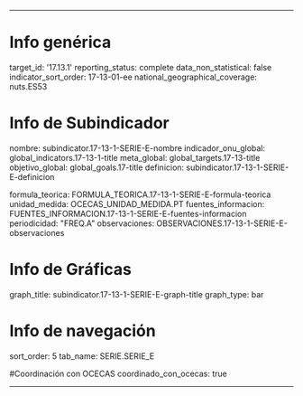 ---

# Info genérica
target_id: '17.13.1'
reporting_status: complete
data_non_statistical: false
indicator_sort_order: 17-13-01-ee
national_geographical_coverage: nuts.ES53

# Info de Subindicador
nombre: subindicator.17-13-1-SERIE-E-nombre
indicador_onu_global: global_indicators.17-13-1-title
meta_global: global_targets.17-13-title
objetivo_global: global_goals.17-title
definicion: subindicator.17-13-1-SERIE-E-definicion

formula_teorica: FORMULA_TEORICA.17-13-1-SERIE-E-formula-teorica
unidad_medida: OCECAS_UNIDAD_MEDIDA.PT
fuentes_informacion: FUENTES_INFORMACION.17-13-1-SERIE-E-fuentes-informacion
periodicidad: "FREQ.A"
observaciones: OBSERVACIONES.17-13-1-SERIE-E-observaciones


# Info de Gráficas
graph_title: subindicator.17-13-1-SERIE-E-graph-title
graph_type: bar

# Info de navegación
sort_order: 5
tab_name: SERIE.SERIE_E

#Coordinación con OCECAS
coordinado_con_ocecas: true

---